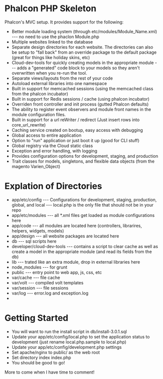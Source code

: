 Phalcon PHP Skeleton
======================


Phalcon's MVC setup. It provides support for the following:

* Better module loading system (through etc/modules/Module_Name.xml) --- no need to use the phaclon Module.php
* Multiple websites linked to the database
* Separate design directories for each website. The directories can also be setup to "fall back" from an override package to the default package (great for things like holiday skins, etc)
* Cloud-dev-tools for quickly creating models in the appropriate module --- adds a "generated" code block to your models so they aren't overwritten when you re-run the tool.
* Separate views/layouts from the rest of your code
* Autoload external libraries into one namespace
* Built in support for memcached sessions (using the memcached class from the phalcon incubator)
* Built in support for Redis sessions / cache (using phalcon incubator)
* Overriden front controller and init process (gutted Phalcon defaults)
* The ability to register event observers and module front names in the module configuration files.
* Built in support for a url reWriter / redirect (Just insert rows into core_url_rewrite)
* Caching service created on bootup, easy access with debugging
* Global access to entire application
* Option to "run" application or just boot it up (good for CLI stuff)
* Global registry via the Cloud static class
* Exception and error handling, with logging
* Provides configuration options for development, staging, and production
* Trait classes for models, singletons, and flexible data objects (from the magento Varien_Object)

Explation of Directories
=========================
* app/etc/config --- Configurations for development, staging, production, global, and local --- local.php is the only file that should not be in your repo
* app/etc/modules --- all *.xml files get loaded as module configurations here
* app/code --- all modules are located here (controllers, librarires, helpers, widgets, models)
* app/design --- all website packages are located here
* db --- sql scripts here
* developer/cloud-dev-tools --- contains a script to clear cache as well as create a model in the appropriate module (and read its fields from the db)
* lib --- trated like an extra module, drop in external libraries here
* node_modules --- for grunt
* public --- entry point to web app, js, css, etc
* var/cache --- file cache
* var/volt --- compiled volt templates
* var/session --- file sessions
* var/log --- error.log and exception.log
*

Getting Started
============================
* You will want to run the install script in db/install-3.0.1.sql
* Update your app/etc/config/local.php to set the application status to development (just rename local.php.sample to local.php)
* Update your app/etc/config/development.php settings
* Set apache/nginx to public/ as the web root
* Set directory index index.php
* You should be good to go!


More to come when I have time to comment!
